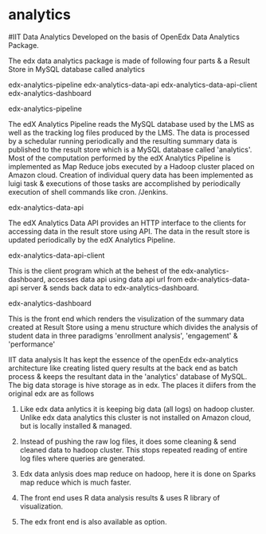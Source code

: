# analytics
#IIT Data Analytics Developed on the basis of OpenEdx Data Analytics Package. 

The edx data analytics package is made of following four parts & a Result Store in MySQL database called analytics

edx-analytics-pipeline
edx-analytics-data-api
edx-analytics-data-api-client
edx-analytics-dashboard

edx-analytics-pipeline

The edX Analytics Pipeline reads the MySQL database used by the LMS as well as the tracking log files produced by the LMS. The data is processed by a schedular running periodically and the resulting summary data is published to the result store which is a MySQL database called 'analytics'. Most of the computation performed by the edX Analytics Pipeline is implemented as Map Reduce jobs executed by a Hadoop cluster placed on Amazon cloud. Creation of individual query data has been implemented as luigi task & executions of those tasks are accomplished by periodically execution of shell commands like cron. /Jenkins.

edx-analytics-data-api

The edX Analytics Data API provides an HTTP interface to the clients for accessing data in the result store using API. The data in the result store is updated periodically by the edX Analytics Pipeline.

edx-analytics-data-api-client

This is the client program which at the behest of the edx-analytics-dashboard, accesses data api using data api url from edx-analytics-data-api server & sends back data to edx-analytics-dashboard.

edx-analytics-dashboard

This is the front end which renders the visulization of the summary data created at Result Store using a menu structure which divides the analysis of student data in three paradigms 'enrollment analysis', 'engagement' & 'performance'

IIT data analysis 
It has kept the essence of the openEdx edx-analytics architecture like creating listed query results at the back end as batch process & keeps the resultant data in the 'analytics' database of MySQL. The big data storage is hive storage as in edx. The places it diifers from the original edx are as follows

1. Like edx data anlytics it is keeping big data (all logs) on hadoop cluster. Unlike edx data analytics this cluster is not installed on Amazon cloud, but is locally installed & managed.

2. Instead of pushing the raw log files, it does some cleaning & send cleaned data to hadoop cluster. This stops repeated reading of entire log files where queries are generated.
3. Edx data anlysis does map reduce on hadoop, here it is done on Sparks map reduce which is much faster.
4. The front end uses R data analysis results & uses R library of visualization.
5. The edx front end is also available as option.


